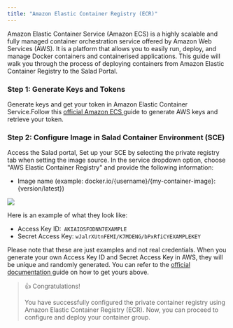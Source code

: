 ```yaml
---
title: "Amazon Elastic Container Registry (ECR)"
---
```


Amazon Elastic Container Service (Amazon ECS) is a highly scalable and fully managed container orchestration service offered by Amazon Web Services (AWS). It is a platform that allows you to easily run, deploy, and manage Docker containers and containerised applications. This guide will walk you through the process of deploying containers from Amazon Elastic Container Registry to the Salad Portal.

### Step 1: Generate Keys and Tokens

Generate keys and get your token in Amazon Elastic Container Service.Follow this [official Amazon ECS ](https://docs.aws.amazon.com/AmazonECS/latest/developerguide/task-iam-roles.html)guide to generate AWS keys and retrieve your token.

### Step 2: Configure Image in Salad Container Environment (SCE)

Access the Salad portal, Set up your SCE by selecting the private registry tab when setting the image source. In the service dropdown option, choose "AWS Elastic Container Registry" and provide the following information:

- Image name (example: docker.io/{username}/{my-container-image}:{version/latest})

![](https://files.readme.io/569dbfa-image.png)

Here is an example of what they look like:

- Access Key ID:` AKIAIOSFODNN7EXAMPLE`
- Secret Access Key: `wJalrXUtnFEMI/K7MDENG/bPxRfiCYEXAMPLEKEY`

Please note that these are just examples and not real credentials. When you generate your own Access Key ID and Secret Access Key in AWS, they will be unique and randomly generated. You can refer to the [official documentation ](https://docs.aws.amazon.com/AmazonECS/latest/developerguide/get-set-up-for-amazon-ecs.html#get-set-up-ecs-iam-resources)guide on how to get yours above.

> 👍 Congratulations!
>
> You have successfully configured the private container registry using Amazon Elastic Container Registry (ECR). Now, you can proceed to configure and deploy your container group.

